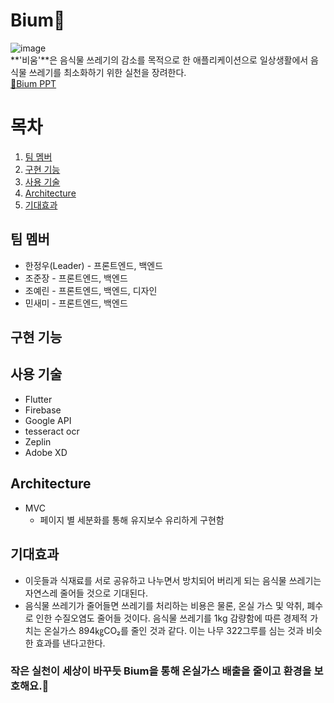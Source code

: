 # Bium🌱
![image](https://user-images.githubusercontent.com/59803206/152623747-7156b167-491c-4b54-967c-aa1d05953496.png)  
**'비움'**은 음식물 쓰레기의 감소를 목적으로 한 애플리케이션으로 일상생활에서 음식물 쓰레기를 최소화하기 위한 실천을 장려한다.  
[🙌Bium PPT]()


# 목차
1. [팀 멤버](#content1)
2. [구현 기능](#content2)
3. [사용 기술](#content3)
4. [Architecture](#content4)
5. [기대효과](#content5)


## 팀 멤버 <a name="content1"></a>
- 한정우(Leader) - 프론트엔드, 백엔드
- 조준장 - 프론트엔드, 백엔드
- 조예린 - 프론트엔드, 백엔드, 디자인
- 민새미 - 프론트엔드, 백엔드


## 구현 기능 <a name="content2"></a>




## 사용 기술 <a name="content3"></a>
- Flutter
- Firebase 
- Google API 
- tesseract ocr
- Zeplin
- Adobe XD


## Architecture <a name="content4"></a>
- MVC
    - 페이지 별 세분화를 통해 유지보수 유리하게 구현함
    

## 기대효과 <a name="content5"></a>
- 이웃들과 식재료를 서로 공유하고 나누면서 방치되어 버리게 되는 음식물 쓰레기는 자연스레 줄어들 것으로 기대된다.
- 음식물 쓰레기가 줄어들면 쓰레기를 처리하는 비용은 물론, 온실 가스 및 악취, 폐수로 인한 수질오염도 줄어들 것이다. 음식물 쓰레기를 1kg 감량함에 따른 경제적 가치는 온실가스 894㎏CO₂를 줄인 것과 같다. 이는 나무 322그루를 심는 것과 비슷한 효과를 낸다고한다.
### 작은 실천이 세상이 바꾸듯  Bium을 통해 온실가스 배출을 줄이고 환경을 보호해요.🌱
